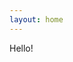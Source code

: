 ```yaml
---
layout: home
---
```

Hello!
<!--Currently I have no static content here, only blog content pulled from the layout home.html-->
